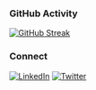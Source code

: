 ### GitHub Activity

[![GitHub Streak](https://github-readme-streak-stats.herokuapp.com/?user=tyegarcia&theme=dark)](https://git.io/streak-stats)


### Connect

[![LinkedIn](https://img.shields.io/badge/LinkedIn-tyegarcia-blue?style=flat&logo=linkedin)](https://linkedin.com/in/tyegarcia)
[![Twitter](https://img.shields.io/badge/Twitter-tyegarciaa-1DA1F2?style=flat&logo=twitter&logoColor=white)](https://twitter.com/tyegarciaa)
